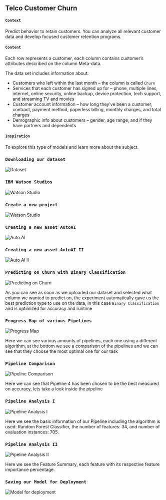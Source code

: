 ## Telco Customer Churn

#### `Context`

Predict behavior to retain customers. You can analyze all relevant customer data and develop focused customer retention programs. 

#### `Content`

Each row represents a customer, each column contains customer’s attributes described on the column Meta-data.

The data set includes information about:

- Customers who left within the last month – the column is called `Churn`
- Services that each customer has signed up for – phone, multiple lines, internet, online security, online backup, device protection, tech support, and streaming TV and movies
- Customer account information – how long they’ve been a customer, contract, payment method, paperless billing, monthly charges, and total charges
- Demographic info about customers – gender, age range, and if they have partners and dependents

#### `Inspiration`

To explore this type of models and learn more about the subject.


### `Downloading our dataset`

![Dataset](env/ReadMePhotos/DatasetDownload.png)

### `IBM Watson Studios`

![Watson Studio](env/ReadMePhotos/IBMWatsonStudiosCreateProject.png)


### `Create a new project`
![Watson Studio](env/ReadMePhotos/NewProject.png)

### `Creating a new asset AutoAI`
![Auto AI](env/ReadMePhotos/NewAssetAutoAI.png)


### `Creating a new asset AutoAI II`
![Auto AI II](env/ReadMePhotos/CreatingOurAutoAIAsset.png)


### `Predicting on Churn with Binary Classification`
![Predicting on Churn](env/ReadMePhotos/BinaryClasssification.png)

As you can see as soon as we uploaded our dataset and selected what column 
we wanted to predict on, the experiment automatically gave us the best
prediction type to use on the data, in this case `Binary Classification`
and is optimized for accuracy and runtime

### `Progress Map of various Pipelines`
![Progress Map](env/ReadMePhotos/ProgressMap.png)

Here we can see various amounts of pipelines, each one using a different algorithm,
at the bottom we see a comparison of the pipelines and we can see that they choose the most optimal one for our task

### `Pipeline Comparison`
![Pipeline Comparison](env/ReadMePhotos/Pipelines.png)

Here we can see that Pipeline 4 has been chosen to be the best measured on accuracy,
lets take a look inside the pipeline

### `Pipeline Analysis I`
![Pipeline Analysis I](env/ReadMePhotos/PipelineAnalysis1.png)

Here we see the basic information of our Pipeline including
the algorithm is used: Random Forest Classifier, the number
of features: 34, and number of evaluation instances: 705.


### `Pipeline Analysis II`
![Pipeline Analysis II](env/ReadMePhotos/PipelineAnalysis2.png)

Here we see the Feature Summary, each feature with its respective feature importance percentage.


### `Saving our Model for Deployment`
![Model for deployment](env/ReadMePhotos/SaveModel.png)













